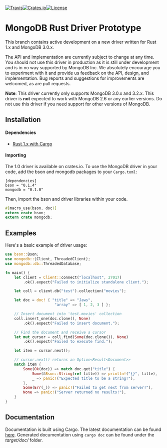 [![Travis](https://travis-ci.org/mongodb-labs/mongo-rust-driver-prototype.svg)](https://travis-ci.org/mongodb-labs/mongo-rust-driver-prototype)[![Crates.io](https://img.shields.io/crates/v/mongodb.svg)](https://crates.io/crates/mongodb)[![License](https://img.shields.io/badge/license-Apache%202.0-blue.svg)](LICENSE)

MongoDB Rust Driver Prototype
=============================

This branch contains active development on a new driver written for Rust 1.x and MongoDB 3.0.x.

The API and implementation are currently subject to change at any time. You should not use this driver in production as it is still under development and is in no way supported by MongoDB Inc. We absolutely encourage you to experiment with it and provide us feedback on the API, design, and implementation. Bug reports and suggestions for improvements are welcomed, as are pull requests.

**Note**: This driver currently only supports MongoDB 3.0.x and 3.2.x. This driver is **not** expected to work with MongoDB 2.6 or any earlier versions. Do not use this driver if you need support for other versions of MongoDB.

Installation
------------

#### Dependencies

-	[Rust 1.x with Cargo](http://rust-lang.org)

#### Importing

The 1.0 driver is available on crates.io. To use the MongoDB driver in your code, add the bson and mongodb packages to your `Cargo.toml`:

```
[dependencies]
bson = "0.1.4"
mongodb = "0.1.0"
```

Then, import the bson and driver libraries within your code.

```rust
#[macro_use(bson, doc)]
extern crate bson;
extern crate mongodb;
```

Examples
--------

Here's a basic example of driver usage:

```rust
use bson::Bson;
use mongodb::{Client, ThreadedClient};
use mongodb::db::ThreadedDatabase;

fn main() {
    let client = Client::connect("localhost", 27017)
        .ok().expect("Failed to initialize standalone client.");

    let coll = client.db("test").collection("movies");

    let doc = doc! { "title" => "Jaws",
                      "array" => [ 1, 2, 3 ] };

    // Insert document into 'test.movies' collection
    coll.insert_one(doc.clone(), None)
        .ok().expect("Failed to insert document.");

    // Find the document and receive a cursor
    let mut cursor = coll.find(Some(doc.clone()), None)
        .ok().expect("Failed to execute find.");

    let item = cursor.next();

    // cursor.next() returns an Option<Result<Document>>
    match item {
        Some(Ok(doc)) => match doc.get("title") {
            Some(&Bson::String(ref title)) => println!("{}", title),
            _ => panic!("Expected title to be a string!"),
        },
        Some(Err(_)) => panic!("Failed to get next from server!"),
        None => panic!("Server returned no results!"),
    }
}
```

Documentation
-------------

Documentation is built using Cargo. The latest documentation can be found [here](https://mongodb-labs.github.io/mongo-rust-driver-prototype/mongodb). Generated documentation using `cargo doc` can be found under the *target/doc/* folder.
